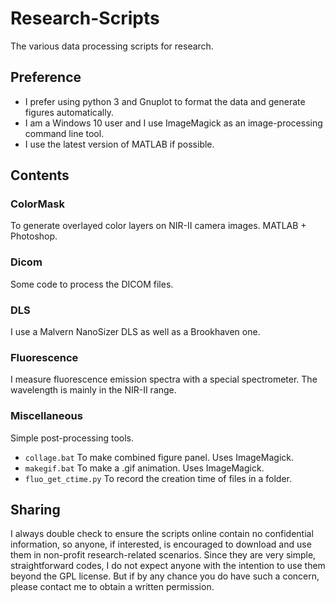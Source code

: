 # Research-Scripts

The various data processing scripts for research.

## Preference

- I prefer using python 3 and Gnuplot to format the data and generate figures automatically.
- I am a Windows 10 user and I use ImageMagick as an image-processing command line tool.
- I use the latest version of MATLAB if possible.

## Contents

### ColorMask

To generate overlayed color layers on NIR-II camera images. MATLAB + Photoshop.

### Dicom

Some code to process the DICOM files.

### DLS

I use a Malvern NanoSizer DLS as well as a Brookhaven one.

### Fluorescence

I measure fluorescence emission spectra with a special spectrometer. The wavelength is mainly in the NIR-II range.

### Miscellaneous

Simple post-processing tools.

- `collage.bat` To make combined figure panel. Uses ImageMagick.
- `makegif.bat` To make a .gif animation. Uses ImageMagick.
- `fluo_get_ctime.py` To record the creation time of files in a folder.

## Sharing

I always double check to ensure the scripts online contain no confidential information, so anyone, if interested, is encouraged to download and use them in non-profit research-related scenarios. Since they are very simple, straightforward codes, I do not expect anyone with the intention to use them beyond the GPL license. But if by any chance you do have such a concern, please contact me to obtain a written permission.
